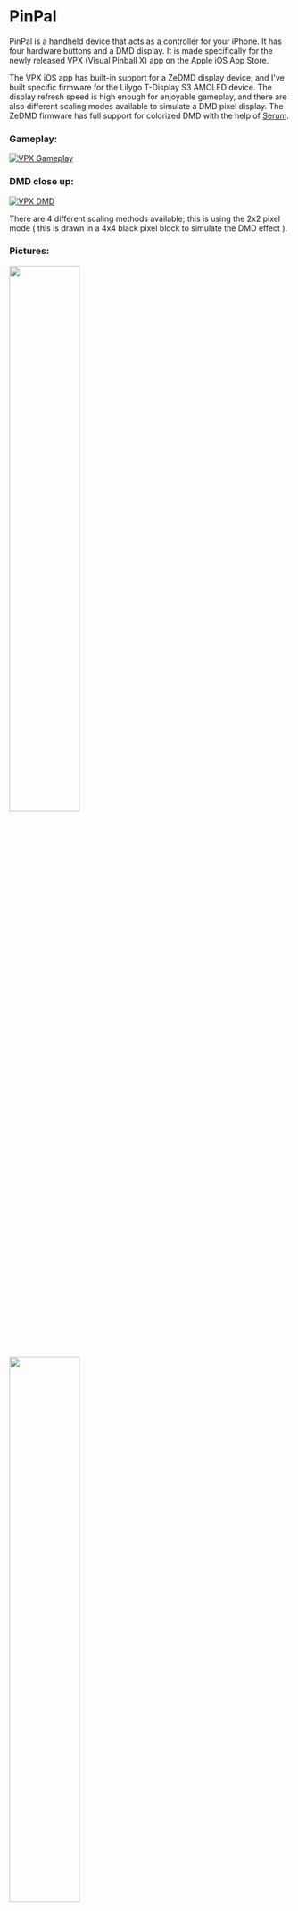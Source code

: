 # PinPal
PinPal is a handheld device that acts as a controller for your iPhone. It has four hardware buttons and a DMD display. It is made specifically for the newly released VPX (Visual Pinball X) app on the Apple iOS App Store.

The VPX iOS app has built-in support for a ZeDMD display device, and I've built specific firmware for the Lilygo T-Display S3 AMOLED device. The display refresh speed is high enough for enjoyable gameplay, and there are also different scaling modes available to simulate a DMD pixel display. The ZeDMD firmware has full support for colorized DMD with the help of [Serum](https://github.com/zesinger/libserum).

### Gameplay:

[![VPX Gameplay](https://img.youtube.com/vi/CqxvdAZtwaw/0.jpg)](https://www.youtube.com/watch?v=CqxvdAZtwaw)

### DMD close up: 

[![VPX DMD](https://img.youtube.com/vi/JCEzE09UcEo/0.jpg)](https://www.youtube.com/shorts/JCEzE09UcEo)

There are 4 different scaling methods available; this is using the 2x2 pixel mode ( this is drawn in a 4x4 black pixel block to simulate the DMD effect ).

### Pictures:

<img src="https://github.com/user-attachments/assets/167c5652-8f31-4f30-a548-61e32d66f4b8" width=50% height=50%>
<img src="https://github.com/user-attachments/assets/0e36f419-3ddb-421d-8e22-fe06388dd69a" width=50% height=50%>
<img src="https://github.com/user-attachments/assets/ff31e228-4cdf-416c-bdde-b99032e7bb37" width=50% height=50%>
<img src="https://github.com/user-attachments/assets/4f6e2528-6082-4bd9-8f7d-4d5c7ad7e045" width=50% height=50%>
<img src="https://github.com/user-attachments/assets/faa7a293-437d-4c6f-bf54-5b4bd4f6bc31" width=50% height=50%>
<img src="https://github.com/user-attachments/assets/85e6f304-32de-485e-bb94-c0e83149d9a0" width=50% height=50%>

## Progress
-- Update 22-10-2024

- Changed the flipper buttons to the top of the unit; it works a lot better then the old version.
- 2 extra buttons for nudging. I plan to make a sqeeuze to nudge function in combination with the accelerometer in the future and use these buttons for magnasave.
- Added a cable guide system in the bottom plate to easily wire up the unit.
- The dmd display cutout has been changed to a bigger bezel and the mounting solution has been improved and optimized for the lilygo T-display amoled v2.0 solderless.

Todo:
- Better usb-c connector mount, need to lower it a bit and but the connector back a bit.
- In rare cases buttons get a little stuck, need to fiddle some more with tolerances

---

After weeks of tinkering, I've completed the first prototype of my portable pinball handheld device. While it still has some rough edges, it fully works as I originally envisioned. The current version is designed for the iPhone Pro Max series with a USB-C connector. Moving forward, I plan to release four versions:

iPhone 15/16 Pro Max (USB-C) — already released <br>
iPhone 15/16 Pro (USB-C)<br>
iPhone 13/14 Pro Max (Lightning)<br>
iPhone 13/14 Pro (Lightning)<br>

At the moment, I'm experimenting with different button configurations to improve comfort, as I'm not entirely satisfied with the current layout. I’ve also developed firmware for the ESP32 Zero that emulates a keyboard for the hardware buttons. In the next iteration, I’ll be converting this firmware to function as a game controller, which should resolve the issue of the on-screen keyboard interfering with gameplay.

I’ll be releasing all of my 3D printable files in both STL and STEP formats. I’m not a professional 3D modeler; so the models are not perfect :-) <br>
I encourage others to take my designs, improve upon them, and make the project better or start their own versions of this concept!

## BOM (Bill of materials)

|Description|Amount|Link|
|---|---|---|
|T-Display S3 AMOLED V2.0 Non-Soldered Pin [H713]| 1x | https://www.lilygo.cc/products/t-display-s3-amoled?variant=43506902368437 |
|ESP32-S3-Zero| 1x | https://www.waveshare.com/esp32-s3-zero.htm |
|Soft dome tactile push buttons (4PIN) version|4 buttons (buy a 20 pack) |https://aliexpress.com/item/1005005384244944.html|
|USB-C female 5 pin connector|2x|https://aliexpress.com/item/1005006260700701.html|
|Cylinder head screw M4|6x| - I ordered these(the site has all the exact dimensions): https://www.rvspaleis.nl/bouten/binnenzeskant/din-7984/din-7984-[-]-a2-[-]-m4/7984-2-4x12_1 <br> - USA Link of something equivalent: https://belmetric.com/m4x0-7-a2-stainless-din-7984-allen-socket-low-head-cap-screw/?sku=BSH4X12LOWSS |
|Sleeve Nut M4|6x| - I ordered these(the site has all the exact dimensions): https://www.rvspaleis.nl/moeren/hulsmoeren/verzonken-binnenzeskant/9062-2-4_1 <br> - USA link of something equivalent: https://belmetric.com/sleeve-nut-flat-head-stainless/?gad_source=1&gclid=CjwKCAjwjsi4BhB5EiwAFAL0YEJn1d-U1o56CrpPKzjxZ5y5co3S5-NrORw0wPohaRkb9woiMzEqkhoCX0kQAvD_BwE |

## Build instructions

Stay tuned, i will document this later.

## Setup instructions

1. Install VPX from the Apple iOS store.
2. Click the cog at the right top to open the VPX Settings.
3. Change the DMD type to "ZeDMD-WiFi".
4. Fill in the IP Adress and use the default port number 3333.
5. Tap Done in the top right, load up a table and have fun!

## Thanks

I would like to thank the following people for help on this project, without them this wouldn't have been possible:

- [Jason Millard (jsm174)](https://github.com/jsm174)
- [Markus Kalkbrenner (mkalkbrenner )](https://github.com/mkalkbrenner)
- [David (zesinger)](https://github.com/zesinger)
